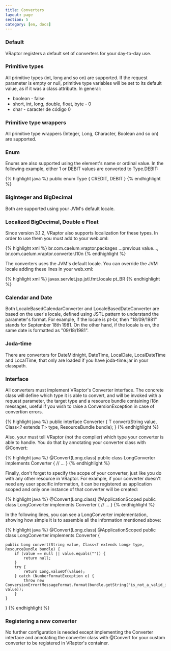 ```yaml
---
title: Converters
layout: page
section: 5
category: [en, docs]
---
```


<h3>Default</h3>

VRaptor registers a default set of converters for your day-to-day use.

<h3>Primitive types</h3>

All primitive types (int, long and so on) are supported.
If the request parameter is empty or null, primitive type variables will be set to its default value, as if it was a class attribute. In general:

<ul>
	<li>boolean - false</li>
	<li>short, int, long, double, float, byte - 0</li>
	<li>char - caracter de código 0</li>
</ul>

<h3>Primitive type wrappers</h3>

All primitive type wrappers (Integer, Long, Character, Boolean and so on) are supported.

<h3>Enum</h3>

Enums are also supported using the element's name or ordinal value. In the following example, either 1 or DEBIT values are converted to Type.DEBIT:

{% highlight java %}
public enum Type {
	CREDIT, DEBIT
}
{% endhighlight %}

<h3>BigInteger and BigDecimal</h3>

Both are supported using your JVM's default locale.


<h3>Localized BigDecimal, Double e Float</h3>

Since version 3.1.2, VRaptor also supports localization for these types. In order to use them you must add to your web.xml:

{% highlight xml %}
<context-param>
    <param-name>br.com.caelum.vraptor.packages</param-name>
    <param-value>
        ...previous value...,
        br.com.caelum.vraptor.converter.l10n
    </param-value>
</context-param>
{% endhighlight %}

The converters uses the JVM's default locale. You can override the JVM locale adding these lines in your web.xml:

{% highlight xml %}
<context-param>
    <param-name>javax.servlet.jsp.jstl.fmt.locale</param-name>
    <param-value>pt_BR</param-value>
</context-param>
{% endhighlight %}

<h3>Calendar and Date</h3>

Both LocaleBasedCalendarConverter and LocaleBasedDateConverter are based on the user's locale, defined using JSTL pattern to understand the parameter's format.
For example, if the locale is pt-br, then "18/09/1981" stands for September 18th 1981. On the other hand, if the locale is en, the same date is formatted as "09/18/1981".

<h3>Joda-time</h3>

There are converters for DateMidnight, DateTime, LocalDate, LocalDateTime and LocalTime, that only are loaded if you have joda-time.jar in your classpath.

<h3>Interface</h3>

All converters must implement VRaptor's Converter interface. The concrete class will define which type it is able to convert, and will be invoked with a request parameter, the target type and a resource bundle containing i18n messages, useful if you wish to raise a ConversionException in case of convertion errors.

{% highlight java %}
public interface Converter<T> {
    T convert(String value, Class<? extends T> type, ResourceBundle bundle);
}
{% endhighlight %}

Also, your must tell VRaptor (not the compiler) which type your converter is able to handle. You do that by annotating your converter class with @Convert:

{% highlight java %}
@Convert(Long.class)
public class LongConverter implements Converter<Long> {
	// ...
}
{% endhighlight %}

Finally, don't forget to specify the scope of your converter, just like you do with any other resource in VRaptor. For example, if your converter doesn't need any user specific information, it can be registered as application scoped and only one instance of that converter will be created:

{% highlight java %}
@Convert(Long.class)
@ApplicationScoped
public class LongConverter implements Converter<Long> {
	// ...
}
{% endhighlight %}

In the following lines, you can see a LongConverter implementation, showing how simple it is to assemble all the information mentioned above:

{% highlight java %}
@Convert(Long.class)
@ApplicationScoped
public class LongConverter implements Converter<Long> {

    public Long convert(String value, Class<? extends Long> type, ResourceBundle bundle) {
        if (value == null || value.equals("")) {
            return null;
        }
        try {
            return Long.valueOf(value);
        } catch (NumberFormatException e) {
			throw new 
	ConversionError(MessageFormat.format(bundle.getString("is_not_a_valid_integer"), value));
        }
    }

}
{% endhighlight %}

<h3>Registering a new converter</h3>

No further configuration is needed except implementing the Converter interface and annotating the converter class with @Convert for your custom converter to be registered in VRaptor's container.
